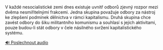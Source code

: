 
V každé nesocialistické zemi dnes existuje uvnitř odborů zjevný rozpor mezi dvěma nesmiřitelnými frakcemi. Jedna skupina považuje odbory za nástroj ke zlepšení podmínek dělnictva v rámci kapitalismu. Druhá skupina chce zavést odbory do šiku militantního komunismu a souhlasí s jejich aktivitami, pouze budou-li stát odbory v čele násilného svržení kapitalistického systému.

[🔊 Poslechnout audio](/data/7-paragraphs/audio/chapter_153/para_007-V-kad-nesocialistick-zemi-dnes-existuje-uvnit.mp3)
